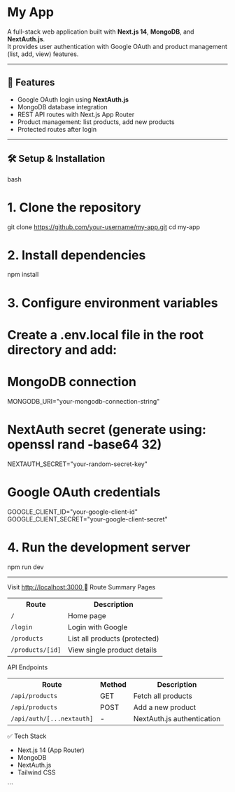 # My App

A full-stack web application built with **Next.js 14**, **MongoDB**, and **NextAuth.js**.  
It provides user authentication with Google OAuth and product management (list, add, view) features.

---

## 🚀 Features
<ul>
  <li>Google OAuth login using <b>NextAuth.js</b></li>
  <li>MongoDB database integration</li>
  <li>REST API routes with Next.js App Router</li>
  <li>Product management: list products, add new products</li>
  <li>Protected routes after login</li>
</ul>

---

## 🛠️ Setup & Installation

bash
# 1. Clone the repository
git clone https://github.com/your-username/my-app.git
cd my-app

# 2. Install dependencies
npm install

# 3. Configure environment variables
# Create a .env.local file in the root directory and add:

# MongoDB connection
MONGODB_URI="your-mongodb-connection-string"

# NextAuth secret (generate using: openssl rand -base64 32)
NEXTAUTH_SECRET="your-random-secret-key"

# Google OAuth credentials
GOOGLE_CLIENT_ID="your-google-client-id"
GOOGLE_CLIENT_SECRET="your-google-client-secret"

# 4. Run the development server
npm run dev

---
Visit <a href="http://localhost:3000" target="_blank">http://localhost:3000
</a>
📌 Route Summary
Pages
<table> <tr><th>Route</th><th>Description</th></tr> <tr><td><code>/</code></td><td>Home page</td></tr> <tr><td><code>/login</code></td><td>Login with Google</td></tr> <tr><td><code>/products</code></td><td>List all products (protected)</td></tr> <tr><td><code>/products/[id]</code></td><td>View single product details</td></tr> </table>
API Endpoints
<table> <tr><th>Route</th><th>Method</th><th>Description</th></tr> <tr><td><code>/api/products</code></td><td>GET</td><td>Fetch all products</td></tr> <tr><td><code>/api/products</code></td><td>POST</td><td>Add a new product</td></tr> <tr><td><code>/api/auth/[...nextauth]</code></td><td>-</td><td>NextAuth.js authentication</td></tr> </table>

✅ Tech Stack
<ul> <li>Next.js 14 (App Router)</li> <li>MongoDB</li> <li>NextAuth.js</li> <li>Tailwind CSS</li> </ul> ```


